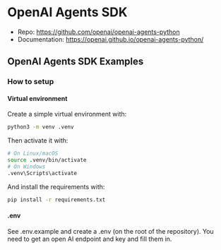 # OpenAI Agents SDK

- Repo: https://github.com/openai/openai-agents-python
- Documentation: https://openai.github.io/openai-agents-python/

## OpenAI Agents SDK Examples

### How to setup

#### Virtual environment

Create a simple virtual environment with:

```bash
python3 -m venv .venv
```

Then activate it with:
```bash
# On Linux/macOS
source .venv/bin/activate
# On Windows
.venv\Scripts\activate
```

And install the requirements with:
```bash
pip install -r requirements.txt
```

#### .env

See .env.example and create a .env (on the root of the repository).
You need to get an open AI endpoint and key and fill them in.
